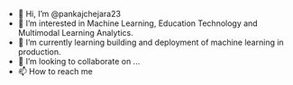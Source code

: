 - 👋 Hi, I’m @pankajchejara23
- 👀 I’m interested in Machine Learning, Education Technology and Multimodal Learning Analytics.
- 🌱 I’m currently learning building and deployment of machine learning in production.
- 💞️ I’m looking to collaborate on ...
- 📫 How to reach me

<!---
pankajchejara23/pankajchejara23 is a ✨ special ✨ repository because its `README.md` (this file) appears on your GitHub profile.
You can click the Preview link to take a look at your changes.
--->

